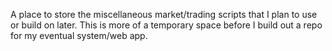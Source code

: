 A place to store the miscellaneous market/trading scripts that I plan to use or build on later.
This is more of a temporary space before I build out a repo for my eventual system/web app.
